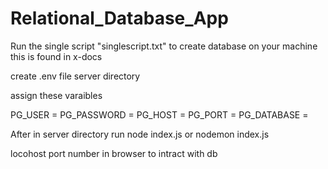 ﻿# Relational_Database_App

Run the single script "singlescript.txt" to create database on your machine this is found in x-docs

create .env file server directory

assign these varaibles

PG_USER = 
PG_PASSWORD = 
PG_HOST = 
PG_PORT = 
PG_DATABASE = 

After in server directory run node index.js or nodemon index.js

locohost port number in browser to intract with db

